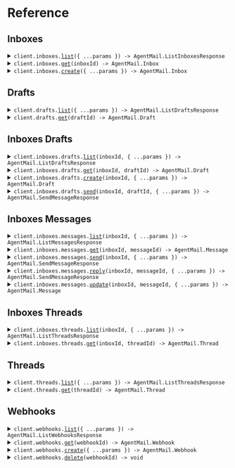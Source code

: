 # Reference

## Inboxes

<details><summary><code>client.inboxes.<a href="/src/api/resources/inboxes/client/Client.ts">list</a>({ ...params }) -> AgentMail.ListInboxesResponse</code></summary>
<dl>
<dd>

#### 🔌 Usage

<dl>
<dd>

<dl>
<dd>

```typescript
await client.inboxes.list();
```

</dd>
</dl>
</dd>
</dl>

#### ⚙️ Parameters

<dl>
<dd>

<dl>
<dd>

**request:** `AgentMail.inboxes.ListInboxesRequest`

</dd>
</dl>

<dl>
<dd>

**requestOptions:** `Inboxes.RequestOptions`

</dd>
</dl>
</dd>
</dl>

</dd>
</dl>
</details>

<details><summary><code>client.inboxes.<a href="/src/api/resources/inboxes/client/Client.ts">get</a>(inboxId) -> AgentMail.Inbox</code></summary>
<dl>
<dd>

#### 🔌 Usage

<dl>
<dd>

<dl>
<dd>

```typescript
await client.inboxes.get("inbox_id");
```

</dd>
</dl>
</dd>
</dl>

#### ⚙️ Parameters

<dl>
<dd>

<dl>
<dd>

**inboxId:** `AgentMail.InboxId`

</dd>
</dl>

<dl>
<dd>

**requestOptions:** `Inboxes.RequestOptions`

</dd>
</dl>
</dd>
</dl>

</dd>
</dl>
</details>

<details><summary><code>client.inboxes.<a href="/src/api/resources/inboxes/client/Client.ts">create</a>({ ...params }) -> AgentMail.Inbox</code></summary>
<dl>
<dd>

#### 🔌 Usage

<dl>
<dd>

<dl>
<dd>

```typescript
await client.inboxes.create({
    username: undefined,
    domain: undefined,
    displayName: undefined,
});
```

</dd>
</dl>
</dd>
</dl>

#### ⚙️ Parameters

<dl>
<dd>

<dl>
<dd>

**request:** `AgentMail.CreateInboxRequest`

</dd>
</dl>

<dl>
<dd>

**requestOptions:** `Inboxes.RequestOptions`

</dd>
</dl>
</dd>
</dl>

</dd>
</dl>
</details>

## Drafts

<details><summary><code>client.drafts.<a href="/src/api/resources/drafts/client/Client.ts">list</a>({ ...params }) -> AgentMail.ListDraftsResponse</code></summary>
<dl>
<dd>

#### 🔌 Usage

<dl>
<dd>

<dl>
<dd>

```typescript
await client.drafts.list();
```

</dd>
</dl>
</dd>
</dl>

#### ⚙️ Parameters

<dl>
<dd>

<dl>
<dd>

**request:** `AgentMail.DraftsListDraftsRequest`

</dd>
</dl>

<dl>
<dd>

**requestOptions:** `Drafts.RequestOptions`

</dd>
</dl>
</dd>
</dl>

</dd>
</dl>
</details>

<details><summary><code>client.drafts.<a href="/src/api/resources/drafts/client/Client.ts">get</a>(draftId) -> AgentMail.Draft</code></summary>
<dl>
<dd>

#### 🔌 Usage

<dl>
<dd>

<dl>
<dd>

```typescript
await client.drafts.get("draft_id");
```

</dd>
</dl>
</dd>
</dl>

#### ⚙️ Parameters

<dl>
<dd>

<dl>
<dd>

**draftId:** `AgentMail.DraftId`

</dd>
</dl>

<dl>
<dd>

**requestOptions:** `Drafts.RequestOptions`

</dd>
</dl>
</dd>
</dl>

</dd>
</dl>
</details>

## Inboxes Drafts

<details><summary><code>client.inboxes.drafts.<a href="/src/api/resources/inboxes/resources/drafts/client/Client.ts">list</a>(inboxId, { ...params }) -> AgentMail.ListDraftsResponse</code></summary>
<dl>
<dd>

#### 🔌 Usage

<dl>
<dd>

<dl>
<dd>

```typescript
await client.inboxes.drafts.list("inbox_id");
```

</dd>
</dl>
</dd>
</dl>

#### ⚙️ Parameters

<dl>
<dd>

<dl>
<dd>

**inboxId:** `AgentMail.InboxId`

</dd>
</dl>

<dl>
<dd>

**request:** `AgentMail.inboxes.ListDraftsRequest`

</dd>
</dl>

<dl>
<dd>

**requestOptions:** `Drafts.RequestOptions`

</dd>
</dl>
</dd>
</dl>

</dd>
</dl>
</details>

<details><summary><code>client.inboxes.drafts.<a href="/src/api/resources/inboxes/resources/drafts/client/Client.ts">get</a>(inboxId, draftId) -> AgentMail.Draft</code></summary>
<dl>
<dd>

#### 🔌 Usage

<dl>
<dd>

<dl>
<dd>

```typescript
await client.inboxes.drafts.get("inbox_id", "draft_id");
```

</dd>
</dl>
</dd>
</dl>

#### ⚙️ Parameters

<dl>
<dd>

<dl>
<dd>

**inboxId:** `AgentMail.InboxId`

</dd>
</dl>

<dl>
<dd>

**draftId:** `AgentMail.DraftId`

</dd>
</dl>

<dl>
<dd>

**requestOptions:** `Drafts.RequestOptions`

</dd>
</dl>
</dd>
</dl>

</dd>
</dl>
</details>

<details><summary><code>client.inboxes.drafts.<a href="/src/api/resources/inboxes/resources/drafts/client/Client.ts">create</a>(inboxId, { ...params }) -> AgentMail.Draft</code></summary>
<dl>
<dd>

#### 🔌 Usage

<dl>
<dd>

<dl>
<dd>

```typescript
await client.inboxes.drafts.create("inbox_id", {
    labels: undefined,
    to: undefined,
    cc: undefined,
    bcc: undefined,
    subject: undefined,
    text: undefined,
    html: undefined,
});
```

</dd>
</dl>
</dd>
</dl>

#### ⚙️ Parameters

<dl>
<dd>

<dl>
<dd>

**inboxId:** `AgentMail.InboxId`

</dd>
</dl>

<dl>
<dd>

**request:** `AgentMail.CreateDraftRequest`

</dd>
</dl>

<dl>
<dd>

**requestOptions:** `Drafts.RequestOptions`

</dd>
</dl>
</dd>
</dl>

</dd>
</dl>
</details>

<details><summary><code>client.inboxes.drafts.<a href="/src/api/resources/inboxes/resources/drafts/client/Client.ts">send</a>(inboxId, draftId, { ...params }) -> AgentMail.SendMessageResponse</code></summary>
<dl>
<dd>

#### 🔌 Usage

<dl>
<dd>

<dl>
<dd>

```typescript
await client.inboxes.drafts.send("inbox_id", "draft_id", {
    addLabels: undefined,
    removeLabels: undefined,
});
```

</dd>
</dl>
</dd>
</dl>

#### ⚙️ Parameters

<dl>
<dd>

<dl>
<dd>

**inboxId:** `AgentMail.InboxId`

</dd>
</dl>

<dl>
<dd>

**draftId:** `AgentMail.DraftId`

</dd>
</dl>

<dl>
<dd>

**request:** `AgentMail.UpdateMessageRequest`

</dd>
</dl>

<dl>
<dd>

**requestOptions:** `Drafts.RequestOptions`

</dd>
</dl>
</dd>
</dl>

</dd>
</dl>
</details>

## Inboxes Messages

<details><summary><code>client.inboxes.messages.<a href="/src/api/resources/inboxes/resources/messages/client/Client.ts">list</a>(inboxId, { ...params }) -> AgentMail.ListMessagesResponse</code></summary>
<dl>
<dd>

#### 🔌 Usage

<dl>
<dd>

<dl>
<dd>

```typescript
await client.inboxes.messages.list("inbox_id");
```

</dd>
</dl>
</dd>
</dl>

#### ⚙️ Parameters

<dl>
<dd>

<dl>
<dd>

**inboxId:** `AgentMail.InboxId`

</dd>
</dl>

<dl>
<dd>

**request:** `AgentMail.inboxes.ListMessagesRequest`

</dd>
</dl>

<dl>
<dd>

**requestOptions:** `Messages.RequestOptions`

</dd>
</dl>
</dd>
</dl>

</dd>
</dl>
</details>

<details><summary><code>client.inboxes.messages.<a href="/src/api/resources/inboxes/resources/messages/client/Client.ts">get</a>(inboxId, messageId) -> AgentMail.Message</code></summary>
<dl>
<dd>

#### 🔌 Usage

<dl>
<dd>

<dl>
<dd>

```typescript
await client.inboxes.messages.get("inbox_id", "message_id");
```

</dd>
</dl>
</dd>
</dl>

#### ⚙️ Parameters

<dl>
<dd>

<dl>
<dd>

**inboxId:** `AgentMail.InboxId`

</dd>
</dl>

<dl>
<dd>

**messageId:** `AgentMail.MessageId`

</dd>
</dl>

<dl>
<dd>

**requestOptions:** `Messages.RequestOptions`

</dd>
</dl>
</dd>
</dl>

</dd>
</dl>
</details>

<details><summary><code>client.inboxes.messages.<a href="/src/api/resources/inboxes/resources/messages/client/Client.ts">send</a>(inboxId, { ...params }) -> AgentMail.SendMessageResponse</code></summary>
<dl>
<dd>

#### 🔌 Usage

<dl>
<dd>

<dl>
<dd>

```typescript
await client.inboxes.messages.send("inbox_id", {
    labels: undefined,
    to: undefined,
    cc: undefined,
    bcc: undefined,
    subject: undefined,
    text: undefined,
    html: undefined,
    attachments: undefined,
});
```

</dd>
</dl>
</dd>
</dl>

#### ⚙️ Parameters

<dl>
<dd>

<dl>
<dd>

**inboxId:** `AgentMail.InboxId`

</dd>
</dl>

<dl>
<dd>

**request:** `AgentMail.SendMessageRequest`

</dd>
</dl>

<dl>
<dd>

**requestOptions:** `Messages.RequestOptions`

</dd>
</dl>
</dd>
</dl>

</dd>
</dl>
</details>

<details><summary><code>client.inboxes.messages.<a href="/src/api/resources/inboxes/resources/messages/client/Client.ts">reply</a>(inboxId, messageId, { ...params }) -> AgentMail.SendMessageResponse</code></summary>
<dl>
<dd>

#### 🔌 Usage

<dl>
<dd>

<dl>
<dd>

```typescript
await client.inboxes.messages.reply("inbox_id", "message_id", {
    labels: undefined,
    to: undefined,
    cc: undefined,
    bcc: undefined,
    text: undefined,
    html: undefined,
    attachments: undefined,
});
```

</dd>
</dl>
</dd>
</dl>

#### ⚙️ Parameters

<dl>
<dd>

<dl>
<dd>

**inboxId:** `AgentMail.InboxId`

</dd>
</dl>

<dl>
<dd>

**messageId:** `AgentMail.MessageId`

</dd>
</dl>

<dl>
<dd>

**request:** `AgentMail.ReplyToMessageRequest`

</dd>
</dl>

<dl>
<dd>

**requestOptions:** `Messages.RequestOptions`

</dd>
</dl>
</dd>
</dl>

</dd>
</dl>
</details>

<details><summary><code>client.inboxes.messages.<a href="/src/api/resources/inboxes/resources/messages/client/Client.ts">update</a>(inboxId, messageId, { ...params }) -> AgentMail.Message</code></summary>
<dl>
<dd>

#### 🔌 Usage

<dl>
<dd>

<dl>
<dd>

```typescript
await client.inboxes.messages.update("inbox_id", "message_id", {
    addLabels: undefined,
    removeLabels: undefined,
});
```

</dd>
</dl>
</dd>
</dl>

#### ⚙️ Parameters

<dl>
<dd>

<dl>
<dd>

**inboxId:** `AgentMail.InboxId`

</dd>
</dl>

<dl>
<dd>

**messageId:** `AgentMail.MessageId`

</dd>
</dl>

<dl>
<dd>

**request:** `AgentMail.UpdateMessageRequest`

</dd>
</dl>

<dl>
<dd>

**requestOptions:** `Messages.RequestOptions`

</dd>
</dl>
</dd>
</dl>

</dd>
</dl>
</details>

## Inboxes Threads

<details><summary><code>client.inboxes.threads.<a href="/src/api/resources/inboxes/resources/threads/client/Client.ts">list</a>(inboxId, { ...params }) -> AgentMail.ListThreadsResponse</code></summary>
<dl>
<dd>

#### 🔌 Usage

<dl>
<dd>

<dl>
<dd>

```typescript
await client.inboxes.threads.list("inbox_id");
```

</dd>
</dl>
</dd>
</dl>

#### ⚙️ Parameters

<dl>
<dd>

<dl>
<dd>

**inboxId:** `AgentMail.InboxId`

</dd>
</dl>

<dl>
<dd>

**request:** `AgentMail.inboxes.ListThreadsRequest`

</dd>
</dl>

<dl>
<dd>

**requestOptions:** `Threads.RequestOptions`

</dd>
</dl>
</dd>
</dl>

</dd>
</dl>
</details>

<details><summary><code>client.inboxes.threads.<a href="/src/api/resources/inboxes/resources/threads/client/Client.ts">get</a>(inboxId, threadId) -> AgentMail.Thread</code></summary>
<dl>
<dd>

#### 🔌 Usage

<dl>
<dd>

<dl>
<dd>

```typescript
await client.inboxes.threads.get("inbox_id", "thread_id");
```

</dd>
</dl>
</dd>
</dl>

#### ⚙️ Parameters

<dl>
<dd>

<dl>
<dd>

**inboxId:** `AgentMail.InboxId`

</dd>
</dl>

<dl>
<dd>

**threadId:** `AgentMail.ThreadId`

</dd>
</dl>

<dl>
<dd>

**requestOptions:** `Threads.RequestOptions`

</dd>
</dl>
</dd>
</dl>

</dd>
</dl>
</details>

## Threads

<details><summary><code>client.threads.<a href="/src/api/resources/threads/client/Client.ts">list</a>({ ...params }) -> AgentMail.ListThreadsResponse</code></summary>
<dl>
<dd>

#### 🔌 Usage

<dl>
<dd>

<dl>
<dd>

```typescript
await client.threads.list();
```

</dd>
</dl>
</dd>
</dl>

#### ⚙️ Parameters

<dl>
<dd>

<dl>
<dd>

**request:** `AgentMail.ThreadsListThreadsRequest`

</dd>
</dl>

<dl>
<dd>

**requestOptions:** `Threads.RequestOptions`

</dd>
</dl>
</dd>
</dl>

</dd>
</dl>
</details>

<details><summary><code>client.threads.<a href="/src/api/resources/threads/client/Client.ts">get</a>(threadId) -> AgentMail.Thread</code></summary>
<dl>
<dd>

#### 🔌 Usage

<dl>
<dd>

<dl>
<dd>

```typescript
await client.threads.get("thread_id");
```

</dd>
</dl>
</dd>
</dl>

#### ⚙️ Parameters

<dl>
<dd>

<dl>
<dd>

**threadId:** `AgentMail.ThreadId`

</dd>
</dl>

<dl>
<dd>

**requestOptions:** `Threads.RequestOptions`

</dd>
</dl>
</dd>
</dl>

</dd>
</dl>
</details>

## Webhooks

<details><summary><code>client.webhooks.<a href="/src/api/resources/webhooks/client/Client.ts">list</a>({ ...params }) -> AgentMail.ListWebhooksResponse</code></summary>
<dl>
<dd>

#### 🔌 Usage

<dl>
<dd>

<dl>
<dd>

```typescript
await client.webhooks.list();
```

</dd>
</dl>
</dd>
</dl>

#### ⚙️ Parameters

<dl>
<dd>

<dl>
<dd>

**request:** `AgentMail.ListWebhooksRequest`

</dd>
</dl>

<dl>
<dd>

**requestOptions:** `Webhooks.RequestOptions`

</dd>
</dl>
</dd>
</dl>

</dd>
</dl>
</details>

<details><summary><code>client.webhooks.<a href="/src/api/resources/webhooks/client/Client.ts">get</a>(webhookId) -> AgentMail.Webhook</code></summary>
<dl>
<dd>

#### 🔌 Usage

<dl>
<dd>

<dl>
<dd>

```typescript
await client.webhooks.get("webhook_id");
```

</dd>
</dl>
</dd>
</dl>

#### ⚙️ Parameters

<dl>
<dd>

<dl>
<dd>

**webhookId:** `AgentMail.WebhookId`

</dd>
</dl>

<dl>
<dd>

**requestOptions:** `Webhooks.RequestOptions`

</dd>
</dl>
</dd>
</dl>

</dd>
</dl>
</details>

<details><summary><code>client.webhooks.<a href="/src/api/resources/webhooks/client/Client.ts">create</a>({ ...params }) -> AgentMail.Webhook</code></summary>
<dl>
<dd>

#### 🔌 Usage

<dl>
<dd>

<dl>
<dd>

```typescript
await client.webhooks.create({
    url: "url",
    events: ["message.received", "message.received"],
    inboxes: undefined,
});
```

</dd>
</dl>
</dd>
</dl>

#### ⚙️ Parameters

<dl>
<dd>

<dl>
<dd>

**request:** `AgentMail.CreateWebhookRequest`

</dd>
</dl>

<dl>
<dd>

**requestOptions:** `Webhooks.RequestOptions`

</dd>
</dl>
</dd>
</dl>

</dd>
</dl>
</details>

<details><summary><code>client.webhooks.<a href="/src/api/resources/webhooks/client/Client.ts">delete</a>(webhookId) -> void</code></summary>
<dl>
<dd>

#### 🔌 Usage

<dl>
<dd>

<dl>
<dd>

```typescript
await client.webhooks.delete("webhook_id");
```

</dd>
</dl>
</dd>
</dl>

#### ⚙️ Parameters

<dl>
<dd>

<dl>
<dd>

**webhookId:** `AgentMail.WebhookId`

</dd>
</dl>

<dl>
<dd>

**requestOptions:** `Webhooks.RequestOptions`

</dd>
</dl>
</dd>
</dl>

</dd>
</dl>
</details>
